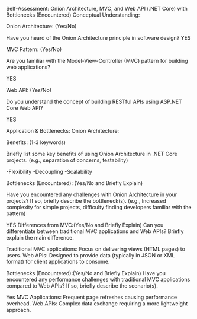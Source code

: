 Self-Assessment: Onion Architecture, MVC, and Web API (.NET Core) with Bottlenecks (Encountered) Conceptual Understanding:
 
Onion Architecture: (Yes/No)
 
Have you heard of the Onion Architecture principle in software design? YES
 
MVC Pattern: (Yes/No)
 
Are you familiar with the Model-View-Controller (MVC) pattern for building web applications?
 
YES
 
Web API: (Yes/No)
 
Do you understand the concept of building RESTful APIs using ASP.NET Core Web API?
 
YES
 
Application & Bottlenecks: Onion Architecture:
 
Benefits: (1-3 keywords)
 
Briefly list some key benefits of using Onion Architecture in .NET Core projects. (e.g., separation of concerns, testability)
 
-Flexibility -Decoupling -Scalability
 
Bottlenecks (Encountered): (Yes/No and Briefly Explain)
 
Have you encountered any challenges with Onion Architecture in your projects? If so, briefly describe the bottleneck(s). (e.g., Increased complexity for simple projects, difficulty finding developers familiar with the pattern)
 
YES
Differences from MVC:(Yes/No and Briefly Explain)
Can you differentiate between traditional MVC applications and Web APIs? Briefly explain the main difference.

Traditional MVC applications: Focus on delivering views (HTML pages) to users.
Web APIs: Designed to provide data (typically in JSON or XML format) for client applications to consume.

Bottlenecks (Encountered):(Yes/No and Briefly Explain)
Have you encountered any performance challenges with traditional MVC applications compared to Web APIs? If so, briefly describe the scenario(s).

Yes
MVC Applications: Frequent page refreshes causing performance overhead.
Web APIs: Complex data exchange requiring a more lightweight approach.
